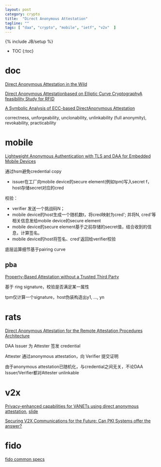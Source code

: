 ```yaml
---
layout: post
category: crypto
title:  "Direct Anonymous Attestation"
tagline: ""
tags: [ "daa", "crypto", "mobile", "ietf", "v2x"  ] 
---
```

{% include JB/setup %}

* TOC
{:toc}

# doc

[Direct Anonymous Attestation in the Wild](https://rwc.iacr.org/2019/slides/DAA.pdf)

[Direct Anonymous Attestationbased on Elliptic Curve CryptographyA feasibility Study for RFID](https://diglib.tugraz.at/download.php?id=576a88247699a&location=browse)

[A Symbolic Analysis of ECC-based DirectAnonymous Attestation](https://people.inf.ethz.ch/rsasse/pub/eccdaa-eurosp19.pdf)

correctness, unforgeability, unclonability, unlinkability (full anonymity), revokability, practicability


# mobile

[Lightweight Anonymous Authentication with TLS and DAA for Embedded Mobile Devices](https://eprint.iacr.org/2011/101.pdf)

通过hsm避免credential copy
- issuer在工厂向mobile device的secure element(例如tpm)写入secret f，host存储secret对应的cred

校验：
- verifier 发送一个挑战码N；
- mobile device的host生成一个随机数t，将cred映射为cred'; 并将N, cred'等相关信息发给mobile device的secure element
- mobile device的secure element基于之前存储的secret值，结合收到的信息，计算签名。
- mobile device的host将签名、cred'返回给verifier校验

底层运算细节基于pairing curve

## pba

[Property-Based Attestation without a Trusted Third Party](https://www.researchgate.net/publication/220905214_Property-Based_Attestation_without_a_Trusted_Third_Party)

基于 ring signature，校验是否满足某一属性

tpm仅计算一个signature，host伪装构造出y1, ..., yn

# rats

[Direct Anonymous Attestation for the Remote Attestation Procedures Architecture](https://datatracker.ietf.org/doc/draft-ietf-rats-daa/)

DAA Issuer 为 Attester 签发 credential

Attester 通过anonymous attestation，向 Verifier 提交证明

由于anonymous attestation已随机化，与credential之间无关，不论DAA Issuer/Verifier都对Attester unlinkable

# v2x

[Privacy-enhanced capabilities for VANETs using direct anonymous attestation](https://www.semanticscholar.org/paper/Privacy-enhanced-capabilities-for-VANETs-using-Whitefield-Chen/37eadba8a4d6e4e1bd3efefb73adb98154fbf634), [slide](https://jwhitefield.co.uk/assets/res/talks/VNC17.pdf)

[Securing V2X Communications for the Future: Can PKI Systems offer the answer?](https://www.researchgate.net/publication/335089342_Securing_V2X_Communications_for_the_Future_Can_PKI_Systems_offer_the_answer)

# fido

[fido common specs](https://fidoalliance.org/specs/common-specs/)
